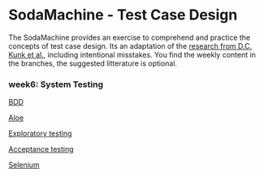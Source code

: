# SodaMachine - Test Case Design
  
The SodaMachine provides an exercise to comprehend and practice the concepts of test case design.
Its an adaptation of the [research from D.C. Kunk et al.][1], including intentional misstakes.
You find the weekly content in the branches, the suggested litterature is optional.


### week6: System Testing 

[BDD][2]

[Aloe][3]

[Exploratory testing][4]

[Acceptance testing][5]

[Selenium][6]

[1]: https://pdfs.semanticscholar.org/c099/37b9d87cf8020fc897b882c412229f5a7c68.pdf
[2]: https://en.wikipedia.org/wiki/Behavior-driven_development
[3]: https://aloe.readthedocs.io/en/latest/index.html#
[4]: https://en.wikipedia.org/wiki/Exploratory_testing
[5]: https://en.wikipedia.org/wiki/Acceptance_testing
[6]: https://en.wikipedia.org/wiki/Selenium_(software)
